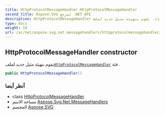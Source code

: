 ```yaml
---
title: HttpProtocolMessageHandler.HttpProtocolMessageHandler
second_title: Aspose.SVG لمرجع .NET API
description: HttpProtocolMessageHandler البناء. يقوم بتهيئة مثيل جديد لملفHttpProtocolMessageHandler فئة .
type: docs
weight: 10
url: /ar/net/aspose.svg.net.messagehandlers/httpprotocolmessagehandler/httpprotocolmessagehandler/
---
```

## HttpProtocolMessageHandler constructor

يقوم بتهيئة مثيل جديد لملف[`HttpProtocolMessageHandler`](../) فئة .

```csharp
public HttpProtocolMessageHandler()
```

### أنظر أيضا

* class [HttpProtocolMessageHandler](../)
* مساحة الاسم [Aspose.Svg.Net.MessageHandlers](../../httpprotocolmessagehandler/)
* المجسم [Aspose.SVG](../../../)


